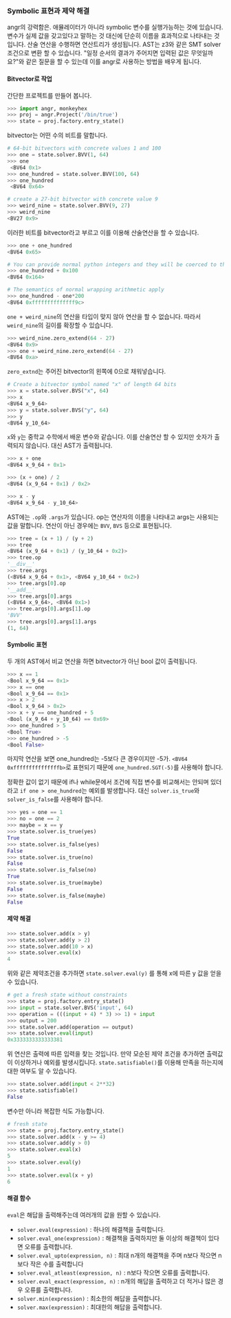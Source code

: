 ### Symbolic 표현과 제약 해결

angr의 강력함은. 애뮬레이터가 아니라 symbolic 변수를 실행가능하는 것에 있습니다. 변수가 실제 값을 갖고있다고 말하는 것 대신에 단순히 이름을 효과적으로 나타내는 것입니다. 산술 연산을 수행하면 연산트리가 생성됩니다. AST는 z3와 같은 SMT solver 조건으로 변환 할 수 있습니다. "일정 순서의 결과가 주어지면 입력된 값은 무엇일까요?"와 같은 질문을 할 수 있는데 이를 angr로 사용하는 방법을 배우게 됩니다.


#### Bitvector로 작업

간단한 프로젝트를 만들어 봅니다.

```python
>>> import angr, monkeyhex
>>> proj = angr.Project('/bin/true')
>>> state = proj.factory.entry_state()
```

bitvector는 어떤 수의 비트를 말합니다.

```python
# 64-bit bitvectors with concrete values 1 and 100
>>> one = state.solver.BVV(1, 64)
>>> one
 <BV64 0x1>
>>> one_hundred = state.solver.BVV(100, 64)
>>> one_hundred
 <BV64 0x64>

# create a 27-bit bitvector with concrete value 9
>>> weird_nine = state.solver.BVV(9, 27)
>>> weird_nine
<BV27 0x9>
```

이러한 비트를 bitvector라고 부르고 이를 이용해 산술연산을 할 수 있습니다.

```python
>>> one + one_hundred
<BV64 0x65>

# You can provide normal python integers and they will be coerced to the appropriate type:
>>> one_hundred + 0x100
<BV64 0x164>

# The semantics of normal wrapping arithmetic apply
>>> one_hundred - one*200
<BV64 0xffffffffffffff9c>
```

`one + weird_nine`의 연산을 타입이 맞지 않아 연산을 할 수 없습니다. 따라서 `weird_nine`의 길이를 확장할 수 있습니다.

```python
>>> weird_nine.zero_extend(64 - 27)
<BV64 0x9>
>>> one + weird_nine.zero_extend(64 - 27)
<BV64 0xa>
```

`zero_extnd`는 주어진 bitvector의 왼쪽에 0으로 채워넣습니다. 

```python
# Create a bitvector symbol named "x" of length 64 bits
>>> x = state.solver.BVS("x", 64)
>>> x
<BV64 x_9_64>
>>> y = state.solver.BVS("y", 64)
>>> y
<BV64 y_10_64>
```

`x`와 `y`는 중학교 수학에서 배운 변수와 같습니다. 이를 산술연산 할 수 있지만 숫자가 출력되지 않습니다. 대신 AST가 출력됩니다.

```python
>>> x + one
<BV64 x_9_64 + 0x1>

>>> (x + one) / 2
<BV64 (x_9_64 + 0x1) / 0x2>

>>> x - y
<BV64 x_9_64 - y_10_64>
```

AST에는 `.op`와 `.args`가 있습니다. op는 연산자의 이름을 나타내고 args는 사용되는 값을 말합니다. 연산이 아닌 경우에는 `BVV`, `BVS` 등으로 표현됩니다.

```python
>>> tree = (x + 1) / (y + 2)
>>> tree
<BV64 (x_9_64 + 0x1) / (y_10_64 + 0x2)>
>>> tree.op
'__div__'
>>> tree.args
(<BV64 x_9_64 + 0x1>, <BV64 y_10_64 + 0x2>)
>>> tree.args[0].op
'__add__'
>>> tree.args[0].args
(<BV64 x_9_64>, <BV64 0x1>)
>>> tree.args[0].args[1].op
'BVV'
>>> tree.args[0].args[1].args
(1, 64)
```

#### Symbolic 표현

두 개의 AST에서 비교 연산을 하면 bitvector가 아닌 bool 값이 출력됩니다.

```python
>>> x == 1
<Bool x_9_64 == 0x1>
>>> x == one
<Bool x_9_64 == 0x1>
>>> x > 2
<Bool x_9_64 > 0x2>
>>> x + y == one_hundred + 5
<Bool (x_9_64 + y_10_64) == 0x69>
>>> one_hundred > 5
<Bool True>
>>> one_hundred > -5
<Bool False>
```

마지막 연산을 보면 one_hundred는 -5보다 큰 경우이지만 -5가. `<BV64 0xfffffffffffffffb>`로 표현되기 때문에 `one_hundred.SGT(-5)`를 사용해야 합니다.

정확한 값이 없기 때문에 if나 while문에서 조건에 직접 변수를 비교해서는 안되며 있더라고 `if one > one_hundred`는 예외를 발생합니다. 대신 `solver.is_true`와 `solver_is_false`를 사용해야 합니다.

```python
>>> yes = one == 1
>>> no = one == 2
>>> maybe = x == y
>>> state.solver.is_true(yes)
True
>>> state.solver.is_false(yes)
False
>>> state.solver.is_true(no)
False
>>> state.solver.is_false(no)
True
>>> state.solver.is_true(maybe)
False
>>> state.solver.is_false(maybe)
False
```

#### 제약 해결

```python
>>> state.solver.add(x > y)
>>> state.solver.add(y > 2)
>>> state.solver.add(10 > x)
>>> state.solver.eval(x)
4
```

위와 같은 제약조건을 추가하면 `state.solver.eval(y)` 를 통해 x에 따른 y 값을 얻을 수 있습니다.

```python
# get a fresh state without constraints
>>> state = proj.factory.entry_state()
>>> input = state.solver.BVS('input', 64)
>>> operation = (((input + 4) * 3) >> 1) + input
>>> output = 200
>>> state.solver.add(operation == output)
>>> state.solver.eval(input)
0x3333333333333381
```

위 연산은 출력에 따른 입력을 찾는 것입니다. 만약 모순된 제약 조건을 추가하면 출력값이 이상하거나 예외를 발생시킵니다. `state.satisfiable()`를 이용해 만족을 하는지에 대한 여부도 알 수 있습니다.

```python
>>> state.solver.add(input < 2**32)
>>> state.satisfiable()
False
```

변수만 아니라 복잡한 식도 가능합니다.

```python
# fresh state
>>> state = proj.factory.entry_state()
>>> state.solver.add(x - y >= 4)
>>> state.solver.add(y > 0)
>>> state.solver.eval(x)
5
>>> state.solver.eval(y)
1
>>> state.solver.eval(x + y)
6
```

#### 해결 함수

`eval`은 해답을 출력해주는데 여러개의 값을 원할 수 있습니다.
 - `solver.eval(expression)` : 하나의 해결책을 출력합니다.
 - `solver.eval_one(expression)` : 해결책을 출력하지만 둘 이상의 해결책이 있다면 오류를 출력합니다.
 - `solver.eval_upto(expression, n)` : 최대 n개의 해결책을 주며 n보다 작으면 n보다 작은 수를 출력합니다
 - `solver.eval_atleast(expression, n)` : n보다 작으면 오류를 출력합니다.
 - `solver.eval_exact(expression, n)` : n개의 해답을 출력하고 더 적거나 많은 경우 오류를 출력합니다.
 - `solver.min(expression)` : 최소한의 해답을 출력합니다.
 - `solver.max(expression)` : 최대한의 해답을 출력합니다.